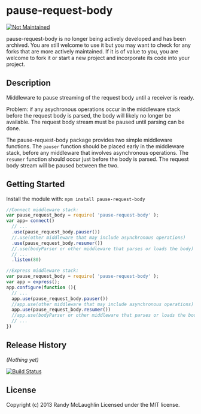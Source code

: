 # pause-request-body

[![Not Maintained](https://img.shields.io/badge/Maintenance%20Level-Abandoned-orange.svg)](https://gist.github.com/cheerfulstoic/d107229326a01ff0f333a1d3476e068d)


pause-request-body is no longer being actively developed and has been archived. 
You are still welcome to use it but you may want to check for any forks that are more actively maintained.
If it is of value to you, you are welcome to fork it or start a new project and incorporate its code into your project.

## Description
Middleware to pause streaming of the request body until a receiver is ready.

Problem: if any asychronous operations occur in the middleware stack before the
request body is parsed, the body will likely no longer be available.  The
request body stream must be paused until parsing can be done.

The pause-request-body package provides two simple middleware functions.  The
`pauser` function should be placed early in the middleware stack, before any
middleware that involves asynchronous operations.  The `resumer` function
should occur just before the body is parsed.  The request body stream will be
paused between the two.

## Getting Started
Install the module with: `npm install pause-request-body`

```javascript
//Connect middleware stack:
var pause_request_body = require( 'pause-request-body' );
var app= connect()
  // ...
  .use(pause_request_body.pauser())
  //.use(other middleware that may include asynchronous operations)
  .use(pause_request_body.resumer())
  //.use(bodyParser or other middleware that parses or loads the body)
  // ...
  .listen(80)
```

```javascript
//Express middleware stack:
var pause_request_body = require( 'pause-request-body' );
var app = express();
app.configure(function (){
  // ...
  app.use(pause_request_body.pauser())
  //app.use(other middleware that may include asynchronous operations)
  app.use(pause_request_body.resumer())
  //app.use(bodyParser or other middleware that parses or loads the body)
  // ...
})
```
## Release History
_(Nothing yet)_

[![Build Status](https://travis-ci.org/randymized/pause-request-body.png)](https://travis-ci.org/randymized/pause-request-body)

## License
Copyright (c) 2013 Randy McLaughlin
Licensed under the MIT license.
